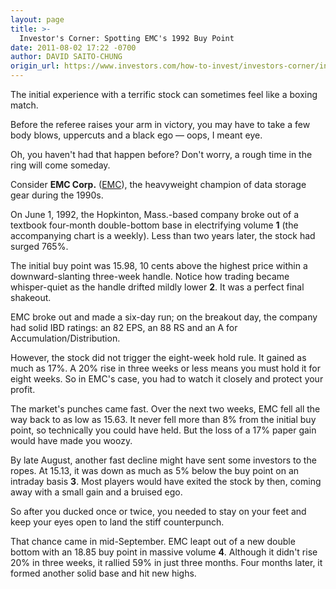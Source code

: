 ```yaml
---
layout: page
title: >-
  Investor's Corner: Spotting EMC's 1992 Buy Point
date: 2011-08-02 17:22 -0700
author: DAVID SAITO-CHUNG
origin_url: https://www.investors.com/how-to-invest/investors-corner/investors-corner-spotting-emcs-1992-buy-point/
---
```


The initial experience with a terrific stock can sometimes feel like a boxing match.

Before the referee raises your arm in victory, you may have to take a few body blows, uppercuts and a black ego — oops, I meant eye.

Oh, you haven't had that happen before? Don't worry, a rough time in the ring will come someday.

Consider **EMC Corp.** ([EMC](https://research.investors.com/quote.aspx?symbol=EMC)), the heavyweight champion of data storage gear during the 1990s.

On June 1, 1992, the Hopkinton, Mass.-based company broke out of a textbook four-month double-bottom base in electrifying volume **1** (the accompanying chart is a weekly). Less than two years later, the stock had surged 765%.

The initial buy point was 15.98, 10 cents above the highest price within a downward-slanting three-week handle. Notice how trading became whisper-quiet as the handle drifted mildly lower **2**. It was a perfect final shakeout.

EMC broke out and made a six-day run; on the breakout day, the company had solid IBD ratings: an 82 EPS, an 88 RS and an A for Accumulation/Distribution.

However, the stock did not trigger the eight-week hold rule. It gained as much as 17%. A 20% rise in three weeks or less means you must hold it for eight weeks. So in EMC's case, you had to watch it closely and protect your profit.

The market's punches came fast. Over the next two weeks, EMC fell all the way back to as low as 15.63. It never fell more than 8% from the initial buy point, so technically you could have held. But the loss of a 17% paper gain would have made you woozy.

By late August, another fast decline might have sent some investors to the ropes. At 15.13, it was down as much as 5% below the buy point on an intraday basis **3**. Most players would have exited the stock by then, coming away with a small gain and a bruised ego.

So after you ducked once or twice, you needed to stay on your feet and keep your eyes open to land the stiff counterpunch.

That chance came in mid-September. EMC leapt out of a new double bottom with an 18.85 buy point in massive volume **4**. Although it didn't rise 20% in three weeks, it rallied 59% in just three months. Four months later, it formed another solid base and hit new highs.
